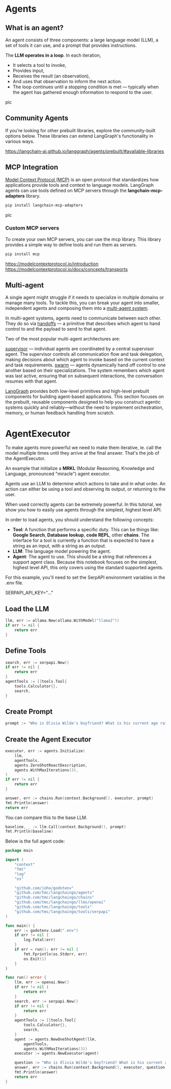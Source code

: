 # Agents
## What is an agent?
An agent consists of three components: a large language model (LLM), a set of tools it can use, and a prompt that provides instructions.

The **LLM operates in a loop**. In each iteration, 
- It selects a tool to invoke, 
- Provides input, 
- Receives the result (an observation), 
- And uses that observation to inform the next action. 
- The loop continues until a stopping condition is met — typically when the agent has gathered enough information to respond to the user.

pic

## Community Agents
If you’re looking for other prebuilt libraries, explore the community-built options below. These libraries can extend LangGraph's functionality in various ways.

https://langchain-ai.github.io/langgraph/agents/prebuilt/#available-libraries

## MCP Integration
[Model Context Protocol (MCP)](https://modelcontextprotocol.io/introduction) is an open protocol that standardizes how applications provide tools and context to language models. LangGraph agents can use tools defined on MCP servers through the **langchain-mcp-adapters** library.

```sh
pip install langchain-mcp-adapters
```

pic

### Custom MCP servers
To create your own MCP servers, you can use the mcp library. This library provides a simple way to define tools and run them as servers.

```sh
pip install mcp
```

https://modelcontextprotocol.io/introduction
https://modelcontextprotocol.io/docs/concepts/transports

## Multi-agent
A single agent might struggle if it needs to specialize in multiple domains or manage many tools. To tackle this, you can break your agent into smaller, independent agents and composing them into a [multi-agent system](https://langchain-ai.github.io/langgraph/concepts/multi_agent/).

In multi-agent systems, agents need to communicate between each other. They do so via [handoffs](https://langchain-ai.github.io/langgraph/agents/multi-agent/#handoffs) — a primitive that describes which agent to hand control to and the payload to send to that agent.

Two of the most popular multi-agent architectures are:

[supervisor](https://langchain-ai.github.io/langgraph/agents/multi-agent/#supervisor) — individual agents are coordinated by a central supervisor agent. The supervisor controls all communication flow and task delegation, making decisions about which agent to invoke based on the current context and task requirements.
[swarm](https://langchain-ai.github.io/langgraph/agents/multi-agent/#swarm) — agents dynamically hand off control to one another based on their specializations. The system remembers which agent was last active, ensuring that on subsequent interactions, the conversation resumes with that agent.

[LangGraph](https://langchain-ai.github.io/langgraph/) provides both low-level primitives and high-level prebuilt components for building agent-based applications. This section focuses on the prebuilt, reusable components designed to help you construct agentic systems quickly and reliably—without the need to implement orchestration, memory, or human feedback handling from scratch.

# AgentExecutor
To make agents more powerful we need to make them iterative, ie. call the model multiple times until they arrive at the final answer. That's the job of the AgentExecutor.

An example that initialize a **MRKL** (Modular Reasoning, Knowledge and Language, pronounced "miracle") agent executor.

Agents use an LLM to determine which actions to take and in what order. An action can either be using a tool and observing its output, or returning to the user.

When used correctly agents can be extremely powerful. In this tutorial, we show you how to easily use agents through the simplest, highest level API.

In order to load agents, you should understand the following concepts:

- **Tool**: A function that performs a specific duty. This can be things like: **Google Search**, **Database lookup**, **code REPL**, other **chains**. The interface for a tool is currently a function that is expected to have a string as an input, with a string as an output.
- **LLM**: The language model powering the agent.
- **Agent**: The agent to use. This should be a string that references a support agent class. Because this notebook focuses on the simplest, highest level API, this only covers using the standard supported agents.

For this example, you'll need to set the SerpAPI environment variables in the .env file.

SERPAPI_API_KEY="..."

## Load the LLM
```go
llm, err := ollama.New(ollama.WithModel("llama2"))
if err != nil {
    return err
}
```

## Define Tools
```go
search, err := serpapi.New()
if err != nil {
    return err
}
agentTools := []tools.Tool{
    tools.Calculator{},
    search,
}
```

## Create Prompt
```go
prompt := "Who is Olivia Wilde's boyfriend? What is his current age raised to the 0.23 power?"
```

## Create the Agent Executor
```go
executor, err := agents.Initialize(
    llm,
    agentTools,
    agents.ZeroShotReactDescription,
    agents.WithMaxIterations(3),
)
if err != nil {
    return err
}

answer, err := chains.Run(context.Background(), executor, prompt)
fmt.Println(answer)
return err
```

You can compare this to the base LLM.
```go
baseline, _ := llm.Call(context.Background(), prompt)
fmt.Println(baseline)
```	

Below is the full agent code:
```go
package main

import (
	"context"
	"fmt"
	"log"
	"os"

	"github.com/joho/godotenv"
	"github.com/tmc/langchaingo/agents"
	"github.com/tmc/langchaingo/chains"
	"github.com/tmc/langchaingo/llms/openai"
	"github.com/tmc/langchaingo/tools"
	"github.com/tmc/langchaingo/tools/serpapi"
)

func main() {
	err := godotenv.Load(".env")
	if err != nil {
		log.Fatal(err)
	}
	if err = run(); err != nil {
		fmt.Fprintln(os.Stderr, err)
		os.Exit(1)
	}
}

func run() error {
	llm, err := openai.New()
	if err != nil {
		return err
	}
	search, err := serpapi.New()
	if err != nil {
		return err
	}
	agentTools := []tools.Tool{
		tools.Calculator{},
		search,
	}
	agent := agents.NewOneShotAgent(llm,
		agentTools,
		agents.WithMaxIterations(3))
	executor := agents.NewExecutor(agent)

	question := "Who is Olivia Wilde's boyfriend? What is his current age raised to the 0.23 power?"
	answer, err := chains.Run(context.Background(), executor, question)
	fmt.Println(answer)
	return err
}
```
